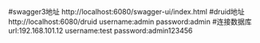 #swagger3地址
http://localhost:6080/swagger-ui/index.html
#druid地址
http://localhost:6080/druid
username:admin
password:admin
#连接数据库
url:192.168.101.12
username:test
password:admin123456